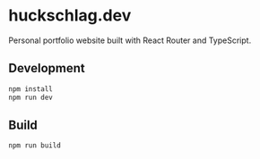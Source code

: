 # huckschlag.dev

Personal portfolio website built with React Router and TypeScript.

## Development

```bash
npm install
npm run dev
```

## Build

```bash
npm run build
```
